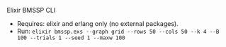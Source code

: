 Elixir BMSSP CLI

- Requires: elixir and erlang only (no external packages).
- Run: `elixir bmssp.exs --graph grid --rows 50 --cols 50 --k 4 --B 100 --trials 1 --seed 1 --maxw 100`
